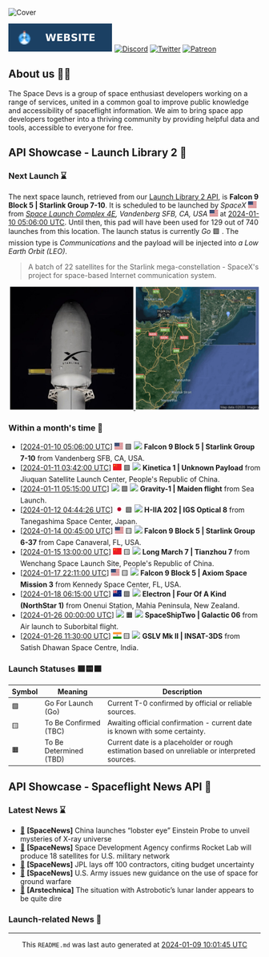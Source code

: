 ![Cover](https://raw.githubusercontent.com/TheSpaceDevs/Tutorials/main/assets/tsd_cover.png)


[![Website](https://raw.githubusercontent.com/TheSpaceDevs/Tutorials/e36b2c250ce7fcd4a801c1ed6cb1f9f9d031696b/assets/badge_tsd_website.svg)](https://thespacedevs.com/)
[![Discord](https://img.shields.io/badge/Discord-%237289DA.svg?style=for-the-badge&logo=discord&logoColor=white)](https://discord.gg/p7ntkNA)
[![Twitter](https://img.shields.io/badge/Twitter-%231DA1F2.svg?style=for-the-badge&logo=Twitter&logoColor=white)](https://twitter.com/TheSpaceDevs)
[![Patreon](https://img.shields.io/badge/Patreon-F96854?style=for-the-badge&logo=patreon&logoColor=white)](https://www.patreon.com/TheSpaceDevs)

## About us 🧑‍🚀
The Space Devs is a group of space enthusiast developers working on a range of
services, united in a common goal to improve public knowledge and accessibility
of spaceflight information. We aim to bring space app developers together into a
thriving community by providing helpful data and tools, accessible to everyone
for free.

## API Showcase - Launch Library 2 🚀

### Next Launch ⌛
The next space launch, retrieved from our
<a href="https://thespacedevs.com/llapi">Launch Library 2 API</a>, is
**Falcon 9 Block 5 | Starlink Group 7-10**. It is scheduled to be launched by *SpaceX*
<img width="17" src="https://raw.githubusercontent.com/lipis/flag-icons/main/flags/4x3/us.svg" />
from *<a href="">Space Launch Complex 4E</a>, Vandenberg SFB, CA, USA*
<img width="17" src="https://raw.githubusercontent.com/lipis/flag-icons/main/flags/4x3/us.svg" />
at <a href="https://www.timeanddate.com/worldclock/fixedtime.html?iso=20240110T050600">2024-01-10 05:06:00 UTC</a>.  Until
then, this pad will have been used for 129
out of 740 launches from this location. The launch status is currently
*Go* 🟩 . The mission type is
*Communications* and the payload will be injected
into *a Low Earth Orbit
(LEO)*.
<br>
<blockquote>
  A batch of 22 satellites for the Starlink mega-constellation - SpaceX's project for space-based Internet communication system.
</blockquote>

<p float="left" align="center">
  <a href="https://en.wikipedia.org/wiki/Falcon_9" >
    <img alt="launch-image" width="49%" src="profile/cache/launch_image.png" />
  </a>
  <a href="https://www.google.com/maps?q=34.632,-120.611" >
    <img alt="pad-location" width="49%" src="profile/cache/new_pad_image.png"  />
  </a>
</p>

### Within a month's time 📅
- \[<a href="https://www.timeanddate.com/worldclock/fixedtime.html?iso=20240110T050600">2024-01-10 05:06:00 UTC</a>\]  <img width="17" src="https://raw.githubusercontent.com/lipis/flag-icons/main/flags/4x3/us.svg" /> 🟩  <a href="https://www.google.com/calendar/render?action=TEMPLATE&text=Falcon 9 Block 5 | Starlink Group 7-10&location=Vandenberg SFB, CA, USA&dates=20240110T050600Z%2F20240110T072800Z"><img border="0" width="15" src="https://upload.wikimedia.org/wikipedia/commons/a/a5/Google_Calendar_icon_%282020%29.svg"></a> **Falcon 9 Block 5 | Starlink Group 7-10** from Vandenberg SFB, CA, USA.
- \[<a href="https://www.timeanddate.com/worldclock/fixedtime.html?iso=20240111T034200">2024-01-11 03:42:00 UTC</a>\]  <img width="17" src="https://raw.githubusercontent.com/lipis/flag-icons/main/flags/4x3/cn.svg" /> 🟩  <a href="https://www.google.com/calendar/render?action=TEMPLATE&text=Kinetica 1 | Unknown Payload&location=Jiuquan Satellite Launch Center, People&#x27;s Republic of China&dates=20240111T034200Z%2F20240111T041000Z"><img border="0" width="15" src="https://upload.wikimedia.org/wikipedia/commons/a/a5/Google_Calendar_icon_%282020%29.svg"></a> **Kinetica 1 | Unknown Payload** from Jiuquan Satellite Launch Center, People's Republic of China.
- \[<a href="https://www.timeanddate.com/worldclock/fixedtime.html?iso=20240111T051500">2024-01-11 05:15:00 UTC</a>\]  <img width="17" src="https://upload.wikimedia.org/wikipedia/commons/e/ef/International_Flag_of_Planet_Earth.svg" /> 🟩  <a href="https://www.google.com/calendar/render?action=TEMPLATE&text=Gravity-1 | Maiden flight&location=Sea Launch&dates=20240111T051500Z%2F20240111T070500Z"><img border="0" width="15" src="https://upload.wikimedia.org/wikipedia/commons/a/a5/Google_Calendar_icon_%282020%29.svg"></a> **Gravity-1 | Maiden flight** from Sea Launch.
- \[<a href="https://www.timeanddate.com/worldclock/fixedtime.html?iso=20240112T044426">2024-01-12 04:44:26 UTC</a>\]  <img width="17" src="https://raw.githubusercontent.com/lipis/flag-icons/main/flags/4x3/jp.svg" /> 🟩  <a href="https://www.google.com/calendar/render?action=TEMPLATE&text=H-IIA 202 | IGS Optical 8&location=Tanegashima Space Center, Japan&dates=20240112T044426Z%2F20240112T044529Z"><img border="0" width="15" src="https://upload.wikimedia.org/wikipedia/commons/a/a5/Google_Calendar_icon_%282020%29.svg"></a> **H-IIA 202 | IGS Optical 8** from Tanegashima Space Center, Japan.
- \[<a href="https://www.timeanddate.com/worldclock/fixedtime.html?iso=20240114T004500">2024-01-14 00:45:00 UTC</a>\]  <img width="17" src="https://raw.githubusercontent.com/lipis/flag-icons/main/flags/4x3/us.svg" /> 🟨  <a href="https://www.google.com/calendar/render?action=TEMPLATE&text=Falcon 9 Block 5 | Starlink Group 6-37&location=Cape Canaveral, FL, USA&dates=20240114T004500Z%2F20240114T004500Z"><img border="0" width="15" src="https://upload.wikimedia.org/wikipedia/commons/a/a5/Google_Calendar_icon_%282020%29.svg"></a> **Falcon 9 Block 5 | Starlink Group 6-37** from Cape Canaveral, FL, USA.
- \[<a href="https://www.timeanddate.com/worldclock/fixedtime.html?iso=20240115T130000">2024-01-15 13:00:00 UTC</a>\]  <img width="17" src="https://raw.githubusercontent.com/lipis/flag-icons/main/flags/4x3/cn.svg" /> 🟨  <a href="https://www.google.com/calendar/render?action=TEMPLATE&text=Long March 7  | Tianzhou 7&location=Wenchang Space Launch Site, People&#x27;s Republic of China&dates=20240115T130000Z%2F20240115T160000Z"><img border="0" width="15" src="https://upload.wikimedia.org/wikipedia/commons/a/a5/Google_Calendar_icon_%282020%29.svg"></a> **Long March 7  | Tianzhou 7** from Wenchang Space Launch Site, People's Republic of China.
- \[<a href="https://www.timeanddate.com/worldclock/fixedtime.html?iso=20240117T221100">2024-01-17 22:11:00 UTC</a>\]  <img width="17" src="https://raw.githubusercontent.com/lipis/flag-icons/main/flags/4x3/us.svg" /> 🟨  <a href="https://www.google.com/calendar/render?action=TEMPLATE&text=Falcon 9 Block 5 | Axiom Space Mission 3&location=Kennedy Space Center, FL, USA&dates=20240117T221100Z%2F20240117T221100Z"><img border="0" width="15" src="https://upload.wikimedia.org/wikipedia/commons/a/a5/Google_Calendar_icon_%282020%29.svg"></a> **Falcon 9 Block 5 | Axiom Space Mission 3** from Kennedy Space Center, FL, USA.
- \[<a href="https://www.timeanddate.com/worldclock/fixedtime.html?iso=20240118T061500">2024-01-18 06:15:00 UTC</a>\]  <img width="17" src="https://raw.githubusercontent.com/lipis/flag-icons/main/flags/4x3/nz.svg" /> 🟩  <a href="https://www.google.com/calendar/render?action=TEMPLATE&text=Electron | Four Of A Kind (NorthStar 1)&location=Onenui Station, Mahia Peninsula, New Zealand&dates=20240118T061500Z%2F20240118T070000Z"><img border="0" width="15" src="https://upload.wikimedia.org/wikipedia/commons/a/a5/Google_Calendar_icon_%282020%29.svg"></a> **Electron | Four Of A Kind (NorthStar 1)** from Onenui Station, Mahia Peninsula, New Zealand.
- \[<a href="https://www.timeanddate.com/worldclock/fixedtime.html?iso=20240126T000000">2024-01-26 00:00:00 UTC</a>\]  <img width="17" src="https://upload.wikimedia.org/wikipedia/commons/e/ef/International_Flag_of_Planet_Earth.svg" /> 🟧  <a href="https://www.google.com/calendar/render?action=TEMPLATE&text=SpaceShipTwo | Galactic 06&location=Air launch to Suborbital flight&dates=20240126T000000Z%2F20240126T000000Z"><img border="0" width="15" src="https://upload.wikimedia.org/wikipedia/commons/a/a5/Google_Calendar_icon_%282020%29.svg"></a> **SpaceShipTwo | Galactic 06** from Air launch to Suborbital flight.
- \[<a href="https://www.timeanddate.com/worldclock/fixedtime.html?iso=20240126T113000">2024-01-26 11:30:00 UTC</a>\]  <img width="17" src="https://raw.githubusercontent.com/lipis/flag-icons/main/flags/4x3/in.svg" /> 🟨  <a href="https://www.google.com/calendar/render?action=TEMPLATE&text=GSLV Mk II | INSAT-3DS&location=Satish Dhawan Space Centre, India&dates=20240126T113000Z%2F20240126T153000Z"><img border="0" width="15" src="https://upload.wikimedia.org/wikipedia/commons/a/a5/Google_Calendar_icon_%282020%29.svg"></a> **GSLV Mk II | INSAT-3DS** from Satish Dhawan Space Centre, India.


### Launch Statuses 🟩🟨🟧
<p align="center">
    <table class="tg">
    <thead>
      <tr>
        <th class="tg-0pky">Symbol</th>
        <th class="tg-0pky">Meaning</th>
        <th class="tg-0pky">Description</th>
      </tr>
    </thead>
    <tbody>
      <tr>
        <td class="tg-0pky">🟩</td>
        <td class="tg-0pky">Go For Launch (Go)</td>
        <td class="tg-0pky">Current T-0 confirmed by official or reliable sources.</td>
      </tr>
      <tr>
        <td class="tg-0pky">🟨</td>
        <td class="tg-0pky">To Be Confirmed (TBC)</td>
        <td class="tg-0pky">Awaiting official confirmation - current date is known with some certainty.</td>
      </tr>
      <tr>
        <td class="tg-0pky">🟧</td>
        <td class="tg-0pky">To Be Determined (TBD)</td>
        <td class="tg-0pky">Current date is a placeholder or rough estimation based on unreliable or interpreted sources.</td>
      </tr>
    </tbody>
    </table>
</p>

## API Showcase - Spaceflight News API 📰

### Latest News ⌛
- <a href="https://spacenews.com/china-launches-lobster-eye-einstein-probe-to-unveil-mysteries-of-x-ray-universe/" >🔗</a> **[SpaceNews]** China launches “lobster eye” Einstein Probe to unveil mysteries of X-ray universe
- <a href="https://spacenews.com/space-development-agency-confirms-rocket-lab-will-produce-18-satellites-for-u-s-military-network/" >🔗</a> **[SpaceNews]** Space Development Agency confirms Rocket Lab will produce 18 satellites for U.S. military network
- <a href="https://spacenews.com/jpl-lays-off-100-contractors-citing-budget-uncertainty/" >🔗</a> **[SpaceNews]** JPL lays off 100 contractors, citing budget uncertainty
- <a href="https://spacenews.com/u-s-army-issues-new-guidance-on-the-use-of-space-for-ground-warfare/" >🔗</a> **[SpaceNews]** U.S. Army issues new guidance on the use of space for ground warfare
- <a href="https://arstechnica.com/space/2024/01/astrobotic-says-there-has-been-an-anomaly-with-its-lunar-lander/" >🔗</a> **[Arstechnica]** The situation with Astrobotic’s lunar lander appears to be quite dire


### Launch-related News 🚀



<hr>
  <div align="center">
  This <code>README.md</code> was last auto generated at <a href="https://www.timeanddate.com/worldclock/fixedtime.html?iso=20240109T100145">2024-01-09 10:01:45 UTC</a>
  <br>
  <!-- <a href="https://medium.com/@g.h.garrett" target="_blank">Learn to add space launches to your profile here!</a> -->
</div>